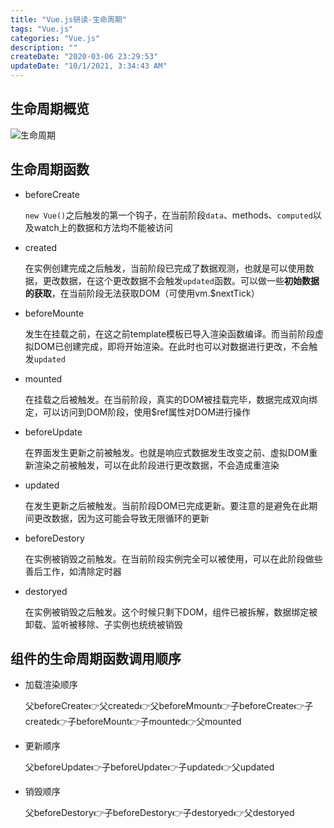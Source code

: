 ```yaml
---
title: "Vue.js研读-生命周期"
tags: "Vue.js"
categories: "Vue.js"
description: ""
createDate: "2020-03-06 23:29:53"
updateDate: "10/1/2021, 3:34:43 AM"
---
```



## 生命周期概览

![生命周期](https://mrrsblog.oss-cn-shanghai.aliyuncs.com/lifecycle.png)

## 生命周期函数

- beforeCreate

  `new Vue()`之后触发的第一个钩子，在当前阶段`data`、methods、`computed`以及watch上的数据和方法均不能被访问

- created

  在实例创建完成之后触发，当前阶段已完成了数据观测，也就是可以使用数据，更改数据，在这个更改数据不会触发`updated`函数。可以做一些**初始数据的获取**，在当前阶段无法获取DOM（可使用vm.$nextTick）

- beforeMounte

  发生在挂载之前，在这之前template模板已导入渲染函数编译。而当前阶段虚拟DOM已创建完成，即将开始渲染。在此时也可以对数据进行更改，不会触发`updated`

- mounted

  在挂载之后被触发。在当前阶段，真实的DOM被挂载完毕，数据完成双向绑定，可以访问到DOM阶段，使用$ref属性对DOM进行操作

- beforeUpdate

  在界面发生更新之前被触发。也就是响应式数据发生改变之前、虚拟DOM重新渲染之前被触发，可以在此阶段进行更改数据，不会造成重渲染

- updated

  在发生更新之后被触发。当前阶段DOM已完成更新。要注意的是避免在此期间更改数据，因为这可能会导致无限循环的更新

- beforeDestory

  在实例被销毁之前触发。在当前阶段实例完全可以被使用，可以在此阶段做些善后工作，如清除定时器

- destoryed

  在实例被销毁之后触发。这个时候只剩下DOM，组件已被拆解，数据绑定被卸载、监听被移除、子实例也统统被销毁

## 组件的生命周期函数调用顺序

- 加载渲染顺序

  父beforeCreate👉父created👉父beforeMmount👉子beforeCreate👉子created👉子beforeMount👉子mounted👉父mounted

- 更新顺序

  父beforeUpdate👉子beforeUpdate👉子updated👉父updated

- 销毁顺序

  父beforeDestory👉子beforeDestory👉子destoryed👉父destoryed

